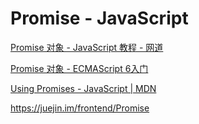 # Promise - JavaScript

[Promise 对象 - JavaScript 教程 - 网道](https://wangdoc.com/javascript/async/promise.html)

[Promise 对象 - ECMAScript 6入门](https://es6.ruanyifeng.com/#docs/promise)

[Using Promises - JavaScript | MDN](https://developer.mozilla.org/en-US/docs/Web/JavaScript/Guide/Using_promises)

<https://juejin.im/frontend/Promise>
